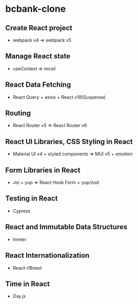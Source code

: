 # bcbank-clone

## Create React project

- webpack v4 => webpack v5

## Manage React state

- useContext => recoil

## React Data Fetching

- React Query + axios + React v18(Suspense)

## Routing

- React Router v5 => React Router v6

## React UI Libraries, CSS Styling in React

- Material UI v4 + styled components => MUI v5 + emotion

## Form Libraries in React

- Joi + yup => React Hook Form + yup/zod

## Testing in React

- Cypress

## React and Immutable Data Structures

- Immer

## React Internationalization

- React-i18next

## Time in React

- Day.js
